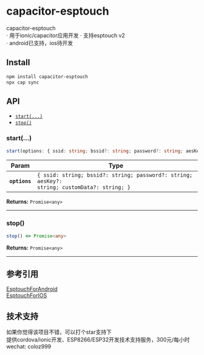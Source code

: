 # capacitor-esptouch
capacitor-esptouch  
· 用于ionic/capacitor应用开发
· 支持esptouch v2  
· android已支持，ios待开发  

## Install

```bash
npm install capacitor-esptouch
npx cap sync
```

## API

<docgen-index>

* [`start(...)`](#start)
* [`stop()`](#stop)

</docgen-index>

<docgen-api>
<!--Update the source file JSDoc comments and rerun docgen to update the docs below-->

### start(...)

```typescript
start(options: { ssid: string; bssid?: string; password?: string; aesKey?: string; customData?: string; }) => Promise<any>
```

| Param         | Type                                                                                                    |
| ------------- | ------------------------------------------------------------------------------------------------------- |
| **`options`** | <code>{ ssid: string; bssid?: string; password?: string; aesKey?: string; customData?: string; }</code> |

**Returns:** <code>Promise&lt;any&gt;</code>

--------------------


### stop()

```typescript
stop() => Promise<any>
```

**Returns:** <code>Promise&lt;any&gt;</code>

--------------------

</docgen-api>

## 参考引用
[EsptouchForAndroid](https://github.com/EspressifApp/EsptouchForAndroid)  
[EsptouchForIOS](https://github.com/EspressifApp/EsptouchForIOS)  

## 技术支持  
如果你觉得该项目不错，可以打个star支持下  
提供cordova/ionic开发、ESP8266/ESP32开发技术支持服务，300元/每小时  
wechat: coloz999  
